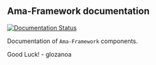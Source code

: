 ## Ama-Framework documentation


  
  [![Documentation Status](https://readthedocs.org/projects/ama-framework/badge/?version=latest)](https://ama-framework.readthedocs.io/en/latest/?badge=latest)


Documentation of `Ama-Framework` components.

Good Luck! - glozanoa
